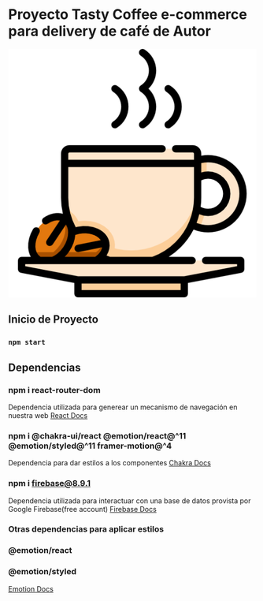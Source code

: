 # Proyecto Tasty Coffee e-commerce para delivery de café de Autor 

![TastyCoffee](./public/favicon.ico)


## Inicio de Proyecto

### `npm start`

## Dependencias
### npm i react-router-dom
Dependencia utilizada para generear un mecanismo de navegación en nuestra web
[React Docs](https://reactrouter.com/web/guides/quick-start)

### npm i @chakra-ui/react @emotion/react@^11 @emotion/styled@^11 framer-motion@^4
Dependencia para dar estilos a los componentes
[Chakra Docs](https://chakra-ui.com/docs/getting-started)


### npm i firebase@8.9.1
Dependencia utilizada para interactuar con una base de datos provista por Google Firebase(free account)
[Firebase Docs](https://firebase.google.com/docs?authuser=1)

### Otras dependencias para aplicar estilos
### @emotion/react
### @emotion/styled
[Emotion Docs](https://emotion.sh/docs/introduction)
